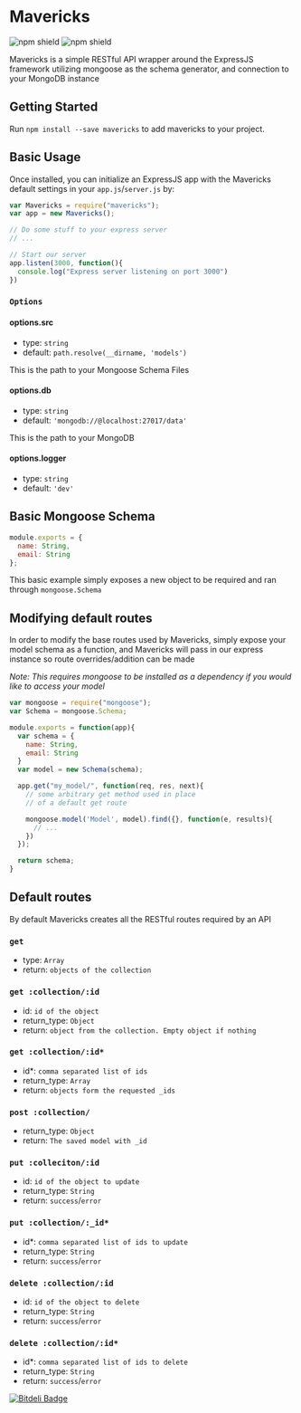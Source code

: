 # Mavericks

![npm shield](https://img.shields.io/npm/dt/mavericks.svg) ![npm shield](https://img.shields.io/npm/l/mavericks.svg)

Mavericks is a simple RESTful API wrapper around the ExpressJS framework utilizing mongoose as the schema generator, and connection to your MongoDB instance

## Getting Started

Run `npm install --save mavericks` to add mavericks to your project.

## Basic Usage

Once installed, you can initialize an ExpressJS app with the Mavericks default settings in your `app.js`/`server.js` by:

```js
var Mavericks = require("mavericks");
var app = new Mavericks();

// Do some stuff to your express server
// ...

// Start our server
app.listen(3000, function(){
  console.log("Express server listening on port 3000")
})
```

### `Options`

#### options.src
* type: `string`
* default: `path.resolve(__dirname, 'models')`

This is the path to your Mongoose Schema Files

#### options.db
* type: `string`
* default: `'mongodb://@localhost:27017/data'`

This is the path to your MongoDB

#### options.logger
* type: `string`
* default: `'dev'`

## Basic Mongoose Schema

```js
module.exports = {
  name: String,
  email: String
};
```

This basic example simply exposes a new object to be required and ran through `mongoose.Schema`

## Modifying default routes

In order to modify the base routes used by Mavericks, simply expose your model schema as a function, and Mavericks will pass in our express instance so route overrides/addition can be made

*Note: This requires mongoose to be installed as a dependency if you would like to access your model*

```js
var mongoose = require("mongoose");
var Schema = mongoose.Schema;

module.exports = function(app){
  var schema = {
    name: String,
    email: String
  }
  var model = new Schema(schema);

  app.get("my_model/", function(req, res, next){
    // some arbitrary get method used in place
    // of a default get route  

    mongoose.model('Model', model).find({}, function(e, results){
      // ...
    })
  });

  return schema;
}
```

## Default routes

By default Mavericks creates all the RESTful routes required by an API

### `get`
* type: `Array`
* return: `objects of the collection`

### `get :collection/:id`
* id: `id of the object`
* return_type: `Object`
* return: `object from the collection. Empty object if nothing`

### `get :collection/:id*`
* id*: `comma separated list of ids`
* return_type: `Array`
* return: `objects form the requested _ids`

### `post :collection/`
* return_type: `Object`
* return: `The saved model with _id`

### `put :colleciton/:id`
* id: `id of the object to update`
* return_type: `String`
* return: `success`/`error`

### `put :collection/:_id*`
* id*: `comma separated list of ids to update`
* return_type: `String`
* return: `success`/`error`

### `delete :collection/:id`
* id: `id of the object to delete`
* return_type: `String`
* return: `success`/`error`

### `delete :collection/:id*`
* id*: `comma separated list of ids to delete`
* return_type: `String`
* return: `success`/`error`


[![Bitdeli
Badge](https://d2weczhvl823v0.cloudfront.net/morriswchris/mavericks/trend.png)](https://bitdeli.com/free
"Bitdeli Badge")
